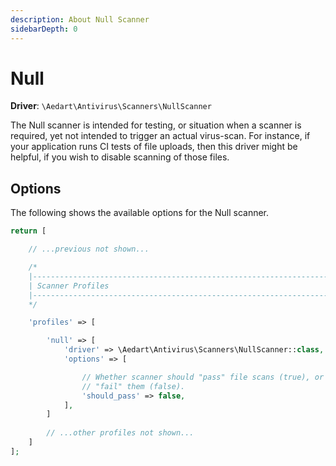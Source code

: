 ```yaml
---
description: About Null Scanner
sidebarDepth: 0
---
```


# Null

**Driver**: `\Aedart\Antivirus\Scanners\NullScanner`

The Null scanner is intended for testing, or situation when a scanner is required, yet not intended to trigger an actual virus-scan.
For instance, if your application runs CI tests of file uploads, then this driver might be helpful, if you wish to disable scanning of those files.

## Options

The following shows the available options for the Null scanner.

```php
return [

    // ...previous not shown...

    /*
    |--------------------------------------------------------------------------
    | Scanner Profiles
    |--------------------------------------------------------------------------
    */

    'profiles' => [

        'null' => [
            'driver' => \Aedart\Antivirus\Scanners\NullScanner::class,
            'options' => [

                // Whether scanner should "pass" file scans (true), or
                // "fail" them (false).
                'should_pass' => false,
            ],
        ]
        
        // ...other profiles not shown...
    ]
];
```